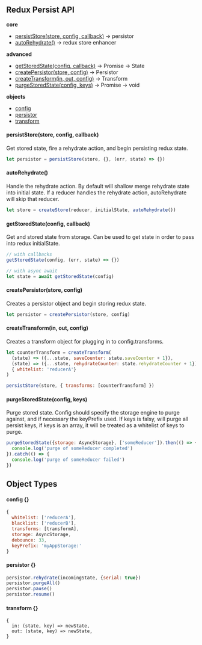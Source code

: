 ## Redux Persist API
**core**
- [persistStore(store, config, callback)](#persiststorestore-config-callback) -> persistor
- [autoRehydrate()](#autorehydrate) -> redux store enhancer

**advanced**
- [getStoredState(config, callback)](#getstoredstateconfig-callback) -> Promise -> State
- [createPersistor(store, config)](#createpersistorstore-config) -> Persistor
- [createTransform(in, out, config)](#createtransformin-out-config) -> Transform
- [purgeStoredState(config, keys)](#purgestoredstateconfig-keys) -> Promise -> void  

**objects**
- [config](#config-)
- [persistor](#persistor-)
- [transform](#transform-)

#### persistStore(store, config, callback)
Get stored state, fire a rehydrate action, and begin persisting redux state.
```js
let persistor = persistStore(store, {}, (err, state) => {})
```

#### autoRehydrate()
Handle the rehydrate action. By default will shallow merge rehydrate state into initial state. If a reducer handles the rehydrate action, autoRehydrate will skip that reducer.
```js
let store = createStore(reducer, initialState, autoRehydrate())
```

#### getStoredState(config, callback)
Get and stored state from storage. Can be used to get state in order to pass into redux initialState.
```js
// with callbacks
getStoredState(config, (err, state) => {})

// with async await
let state = await getStoredState(config)
```

#### createPersistor(store, config)
Creates a persistor object and begin storing redux state.
```js
let persistor = createPersistor(store, config)
```

#### createTransform(in, out, config)
Creates a transform object for plugging in to config.transforms.
```js
let counterTransform = createTransform(
  (state) => ({...state, saveCounter: state.saveCounter + 1}),
  (state) => ({...state, rehydrateCounter: state.rehydrateCounter + 1}),
  { whitelist: 'reducerA'}
)

persistStore(store, { transforms: [counterTransform] })
```

#### purgeStoredState(config, keys)
Purge stored state. Config should specify the storage engine to purge against, and if necessary the keyPrefix used. If keys is falsy, will purge all persist keys, if keys is an array, it will be treated as a whitelist of keys to purge.
```js
purgeStoredState({storage: AsyncStorage}, ['someReducer']).then(() => {
  console.log('purge of someReducer completed')
}).catch(() => {
  console.log('purge of someReducer failed')
})
```

## Object Types
#### config {}
```js
{
  whitelist: ['reducerA'],
  blacklist: ['reducerB'],
  transforms: [transformA],
  storage: AsyncStorage,
  debounce: 33,
  keyPrefix: 'myAppStorage:'
}
```

#### persistor {}
```js
persistor.rehydrate(incomingState, {serial: true})
persistor.purgeAll()
persistor.pause()
persistor.resume()
```

#### transform {}
```
{
  in: (state, key) => newState,
  out: (state, key) => newState,
}
```
